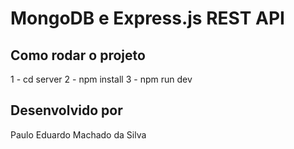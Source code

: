 # MongoDB e Express.js REST API

## Como rodar o projeto

1 - cd server
2 - npm install
3 - npm run dev


## Desenvolvido por
Paulo Eduardo Machado da Silva
